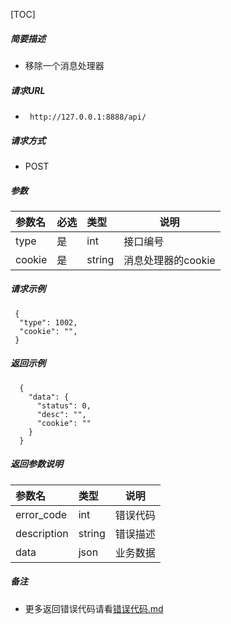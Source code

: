 [TOC]

##### 简要描述

- 移除一个消息处理器

##### 请求URL

- ` http://127.0.0.1:8888/api/`

##### 请求方式

- POST

##### 参数

| 参数名    | 必选 | 类型     | 说明           |   
|:-------|:---|:-------|--------------|   
| type   | 是  | int    | 接口编号         |   
| cookie | 是  | string | 消息处理器的cookie |   

##### 请求示例

```
 {
  "type": 1002,
  "cookie": "",
 }

```

##### 返回示例

``` 
  {
    "data": {
      "status": 0,
      "desc": "",
      "cookie": ""
    }
  }
```

##### 返回参数说明

| 参数名         | 类型     | 说明   |   
|:------------|:-------|------|   
| error_code  | int    | 错误代码 |   
| description | string | 错误描述 |   
| data        | json   | 业务数据 |   

##### 备注

- 更多返回错误代码请看[错误代码.md](../错误代码.md)